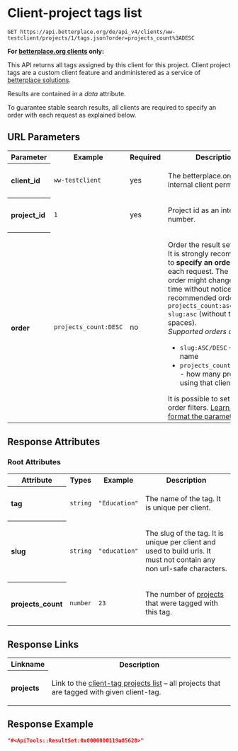 
# Client-project tags list

```Cirru
GET https://api.betterplace.org/de/api_v4/clients/ww-testclient/projects/1/tags.json?order=projects_count%3ADESC
```

**For [betterplace.org clients](../README.md#client-api) only:**

This API returns all tags assigned by this client for this project.
Client project tags are a custom client feature and andministered
as a service of [betterplace solutions](http://www.betterplace-solutions.de/#buergerzeitung).

Results are contained in a *data* attribute.

To guarantee stable search results, all clients are required to specify an order with each
request as explained below.


## URL Parameters

<table>
  <tr>
    <th>Parameter</th>
    <th>Example</th>
    <th>Required</th>
    <th>Description</th>
  </tr>
  <tr>
    <th align="left">client_id</th>
    <td><code>ww-testclient</code></td>
    <td>yes</td>
<td>

The betterplace.org-internal client permalink

</td>
  </tr>
  <tr>
    <th align="left">project_id</th>
    <td><code>1</code></td>
    <td>yes</td>
<td>

Project id as an integer number.

</td>
  </tr>
  <tr>
    <th align="left">order</th>
    <td><code>projects_count:DESC</code></td>
    <td>no</td>
<td>

Order the result set.
<br>
It is strongly recommended to <strong>specify an order</strong> with each request.
The default order might change at any time without notice.
A recommended order is
<code>projects_count:asc| slug:asc</code> (without the spaces).
<br>
<em>Supported orders are:</em>
<ul>
<li><code>slug:ASC/DESC</code> – tag name
<li><code>projects_count:ASC/DESC</code> - how many projects are using that client?
</ul>
It is possible to set multiple order filters.
<a href="../README.md#request-parameter-format">Learn how to format the parameter</a>.


</td>
  </tr>
</table>


## Response Attributes


### Root Attributes

  <table>
    <tr>
      <th>Attribute</th>
      <th>Types</th>
      <th>Example</th>
      <th>Description</th>
    </tr>
    <tr>
      <th align="left">tag</th>
      <td><code>string</code></td>
      <td><code>"Education"</code></td>
<td>

The name of the tag. It is unique per client.


</td>
    </tr>
    <tr>
      <th align="left">slug</th>
      <td><code>string</code></td>
      <td><code>"education"</code></td>
<td>

The slug of the tag. It is unique per client and used to build urls.
It must not contain any non url-safe characters.


</td>
    </tr>
    <tr>
      <th align="left">projects_count</th>
      <td><code>number</code></td>
      <td><code>23</code></td>
<td>

The number of <a href="projects_list.md">projects</a>
that were tagged with this tag.


</td>
    </tr>
  </table>
</table>

## Response Links

<table>
  <tr>
    <th>Linkname</th>
    <th>Description</th>
  </tr>
    <tr>
<th align="left">

projects

</th>
<td>

Link to the <a href="client_tag_projects_list.md">client-tag projects list</a> – all projects that are tagged with given client-tag.


</td>
    </tr>
</table>

## Response Example

```json
"#<ApiTools::ResultSet:0x0000000119a85628>"
```

